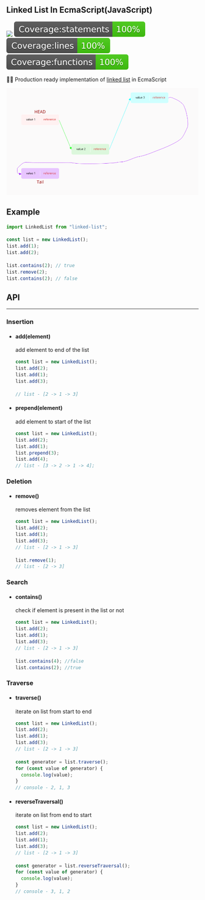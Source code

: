 ## Linked List In EcmaScript(JavaScript) <br> 
<img src="https://img.shields.io/npm/v/linked-list-ecmascript" />
<img src="./coverage/badge-statements.svg" /> 
<img src="./coverage/badge-lines.svg" /> 
<img src="./coverage/badge-functions.svg" />

🚀🚀 Production ready implementation of [linked list](https://en.wikipedia.org/wiki/Linked_list) in EcmaScript

![Linked List](./design/LinkedList.png)

## Example

```js
import LinkedList from "linked-list";

const list = new LinkedList();
list.add(1);
list.add(2);

list.contains(2); // true
list.remove(2);
list.contains(2); // false
```

## API

---

### Insertion

- #### add(element)

  add element to end of the list

  ```js
  const list = new LinkedList();
  list.add(2);
  list.add(1);
  list.add(3);

  // list - [2 -> 1 -> 3]
  ```

- #### prepend(element)

  add element to start of the list

  ```js
  const list = new LinkedList();
  list.add(2);
  list.add(1);
  list.prepend(3);
  list.add(4);
  // list - [3 -> 2 -> 1 -> 4];
  ```

### Deletion

- #### remove()

  removes element from the list

  ```js
  const list = new LinkedList();
  list.add(2);
  list.add(1);
  list.add(3);
  // list - [2 -> 1 -> 3]

  list.remove(1);
  // list - [2 -> 3]
  ```

### Search

- #### contains()

  check if element is present in the list or not

  ```js
  const list = new LinkedList();
  list.add(2);
  list.add(1);
  list.add(3);
  // list - [2 -> 1 -> 3]

  list.contains(4); //false
  list.contains(2); //true
  ```

### Traverse

- #### traverse()

  iterate on list from start to end

  ```js
  const list = new LinkedList();
  list.add(2);
  list.add(1);
  list.add(3);
  // list - [2 -> 1 -> 3]

  const generator = list.traverse();
  for (const value of generator) {
    console.log(value);
  }
  // console - 2, 1, 3
  ```

- #### reverseTraversal()

  iterate on list from end to start

  ```js
  const list = new LinkedList();
  list.add(2);
  list.add(1);
  list.add(3);
  // list - [2 -> 1 -> 3]

  const generator = list.reverseTraversal();
  for (const value of generator) {
    console.log(value);
  }
  // console - 3, 1, 2
  ```
